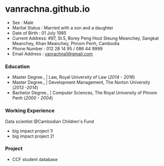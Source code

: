 # vanrachna.github.io
- Sex		: Male
- Marital Status	: Married with a son and a daughter
- Date of Birth	: 01 July 1985
- Current Address: #97, St.5, Borey Peng Hout Steung Meanchey, Sangkat Meanchey, Khan Meanchey, Phnom Penh, Cambodia
- Phone Number 	: 012 28 14 95 / 086 44 9999
- Email Address	: vanrachna1@gmail.com

### Education
- Master Degree., | Law, Royal University of Law (_2014 - 2016_)								       		
- Master Degree., | Development Management, The Norton University (_2013 -2014_)	 			        		
- Bachelor Degree., | Computer Sciences, The Royal University of Phnom Penh (_2000 - 2004_)

### Working Experience
Data scientist @Cambodian Children's Fund
- big impact project 1!
- big impact project 2!

### Project
- CCF student database
